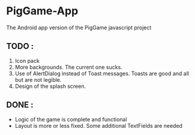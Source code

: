 # PigGame-App
The Android app version of the PigGame javascript project

## TODO : 
   1. Icon pack
   2. More backgrounds. The current one sucks.
   3. Use of AlertDialog instead of Toast messages. Toasts are good and all but are not legible.
   4. Design of the splash screen.

## DONE :
+ Logic of the game is complete and functional
+ Layout is more or less fixed. Some additional TextFields are needed